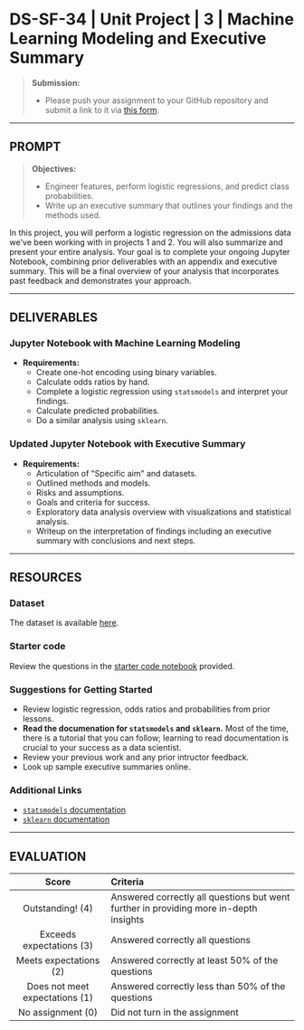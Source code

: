 # DS-SF-34 | Unit Project | 3 | Machine Learning Modeling and Executive Summary

> **Submission:**
>
> - Please push your assignment to your GitHub repository and submit a link to it via [this form](https://docs.google.com/a/paspeur.com/forms/d/e/1FAIpQLSecmVqN6KK4QGtcPz78KxN87KUE03DyXd0mZivZlj7cEaaXWA/viewform).

---

## PROMPT

> **Objectives:**
>
> - Engineer features, perform logistic regressions, and predict class probabilities.
> - Write up an executive summary that outlines your findings and the methods used.

In this project, you will perform a logistic regression on the admissions data we've been working with in projects 1 and 2.  You will also summarize and present your entire analysis.  Your goal is to complete your ongoing Jupyter Notebook, combining prior deliverables with an appendix and executive summary.  This will be a final overview of your analysis that incorporates past feedback and demonstrates your approach.

---

## DELIVERABLES

### Jupyter Notebook with Machine Learning Modeling

- **Requirements:**
  - Create one-hot encoding using binary variables.
  - Calculate odds ratios by hand.
  - Complete a logistic regression using `statsmodels` and interpret your findings.
  - Calculate predicted probabilities.
  - Do a similar analysis using `sklearn`.

### Updated Jupyter Notebook with Executive Summary

- **Requirements:**
  - Articulation of "Specific aim" and datasets.
  - Outlined methods and models.
  - Risks and assumptions.
  - Goals and criteria for success.
  - Exploratory data analysis overview with visualizations and statistical analysis.
  - Writeup on the interpretation of findings including an executive summary with conclusions and next steps.

---

## RESOURCES

### Dataset

The dataset is available [here](../dataset).

### Starter code

Review the questions in the [starter code notebook](./notebooks/unit-project-3-starter-code.ipynb) provided.

### Suggestions for Getting Started

- Review logistic regression, odds ratios and probabilities from prior lessons.
- **Read the documenation for `statsmodels` and `sklearn`.**  Most of the time, there is a tutorial that you can follow; learning to read documentation is crucial to your success as a data scientist.
- Review your previous work and any prior intructor feedback.
- Look up sample executive summaries online.

### Additional Links

- [`statsmodels` documentation](http://statsmodels.sourceforge.net/)
- [`sklearn` documentation](http://statsmodels.sourceforge.net/)

---

## EVALUATION

| Score | Criteria |
|:---:|:---|
| Outstanding! (4) | Answered correctly all questions but went further in providing more in-depth insights |
| Exceeds expectations (3) | Answered correctly all questions |
| Meets expectations (2) | Answered correctly at least 50% of the questions |
| Does not meet expectations (1) | Answered correctly less than 50% of the questions |
| No assignment (0) | Did not turn in the assignment |